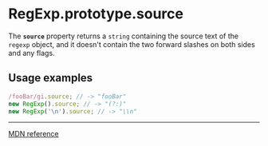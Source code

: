 # RegExp.prototype.source

The **`source`** property returns a `string` containing the source text of the `regexp` object, and it doesn't contain the two forward slashes on both sides and any flags.

## Usage examples

```js
/fooBar/gi.source; // -> "fooBar"
new RegExp().source; // -> "(?:)"
new RegExp('\n').source; // -> "\\n"
```

---

[MDN reference](https://developer.mozilla.org/en-US/docs/Web/JavaScript/Reference/Global_Objects/RegExp/source)
